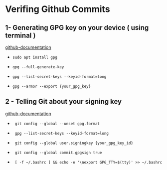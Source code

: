 # Verifing Github Commits
## 1- Generating GPG key on your device ( using terminal )
[github-documentation](https://docs.github.com/en/authentication/managing-commit-signature-verification/generating-a-new-gpg-key)

-
      sudo apt install gpg
-      
      gpg --full-generate-key
-      
      gpg --list-secret-keys --keyid-format=long
-    
      gpg --armor --export {your_gpg_key}
      
      
## 2 - Telling Git about your signing key
[github-documentation](https://docs.github.com/en/authentication/managing-commit-signature-verification/telling-git-about-your-signing-key)

-      git config --global --unset gpg.format
-      gpg --list-secret-keys --keyid-format=long
-      git config --global user.signingkey {your_gpg_key_id}
-      git config --global commit.gpgsign true
-      [ -f ~/.bashrc ] && echo -e '\nexport GPG_TTY=$(tty)' >> ~/.bashrc
      
